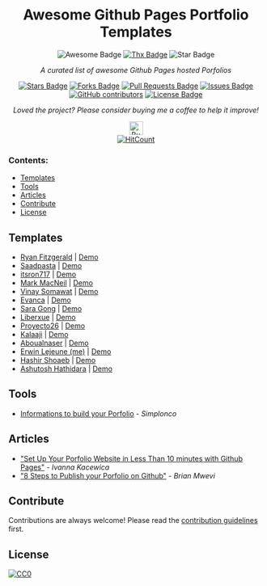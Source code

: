 <h1 align="center">Awesome Github Pages Portfolio Templates</h1>
<div align="center">
<img src="https://cdn.rawgit.com/sindresorhus/awesome/d7305f38d29fed78fa85652e3a63e154dd8e8829/media/badge.svg" alt="Awesome Badge"/>
<a href="https://saythanks.io/to/erwin.lejeune15%40gmail.com?style=flat-square"><img src="https://img.shields.io/badge/Say%20Thanks-!-1EAEDB.svg?style=flat-square" alt="Thx Badge"/></a>
<img src="https://img.shields.io/static/v1?label=%F0%9F%8C%9F&message=If%20Useful&style=style=flat&color=BC4E99" alt="Star Badge"/></a><br>


<i>A curated list of awesome Github Pages hosted Porfolios</i>

<a href="https://github.com/guilyx/awesome-github-pages-portfolios/stargazers"><img src="https://img.shields.io/github/stars/guilyx/awesome-github-pages-portfolios" alt="Stars Badge"/></a>
<a href="https://github.com/guilyx/awesome-github-pages-portfolios/network/members"><img src="https://img.shields.io/github/forks/guilyx/awesome-github-pages-portfolios" alt="Forks Badge"/></a>
<a href="https://github.com/guilyx/awesome-github-pages-portfolios/pulls"><img src="https://img.shields.io/github/issues-pr/guilyx/awesome-github-pages-portfolios" alt="Pull Requests Badge"/></a>
<a href="https://github.com/guilyx/awesome-github-pages-portfolios/issues"><img src="https://img.shields.io/github/issues/guilyx/awesome-github-pages-portfolios" alt="Issues Badge"/></a>
<a href="https://github.com/guilyx/awesome-github-pages-portfolios/graphs/contributors"><img alt="GitHub contributors" src="https://img.shields.io/github/contributors/guilyx/awesome-github-pages-portfolios?color=2b9348"></a>
<a href="https://github.com/guilyx/awesome-github-pages-portfolios/blob/master/LICENSE"><img src="https://img.shields.io/github/license/guilyx/awesome-github-pages-portfolios?color=2b9348" alt="License Badge"/></a>

<i>Loved the project? Please consider buying me a coffee to help it improve!</i>

<a href="https://www.buymeacoffee.com/dq01aOE" target="_blank"><img src="https://cdn.buymeacoffee.com/buttons/default-red.png" alt="Buy Me A Coffee" height="27"></a>
<br>
[![HitCount](http://hits.dwyl.com/guilyx/awesome-github-pages-portfolios.svg)](http://hits.dwyl.com/guilyx/awesome-github-pages-portfolios)

</div>

### Contents:
  - [Templates](#templates)
  - [Tools](#tools)
  - [Articles](#articles)
  - [Contribute](#contribute)
  - [License](#license)


## Templates

- [Ryan Fitzgerald](https://github.com/RyanFitzgerald/devportfolio) | [Demo](https://ryanfitzgerald.github.io/devportfolio)
- [Saadpasta](https://github.com/saadpasta/developerFolio) | [Demo](https://developerfolio.js.org/)
- [itsron717](https://github.com/itsron717/ParticleGround-Portfolio) | [Demo](https://landing-page--itsron717.repl.co/)
- [Mark MacNeil](https://github.com/mmacneil/devfolio) | [Demo](https://mmacneil.github.io/devfolio/)
- [Vinay Somawat](https://github.com/vinaysomawat/vinaysomawat.github.io) | [Demo](https://vinaysomawat.github.io)
- [Evanca](https://github.com/evanca/quick-portfolio) | [Demo](https://yourawesomeusername.github.io/)
- [Sara Gong](https://github.com/saragong/hello/) | [Demo](https://saragong.github.io/hello/)
- [Liberxue](https://github.com/Liberxue/liberxue.github.io) | [Demo](https://liberxue.github.io)
- [Proyecto26](https://github.com/proyecto26/proyecto26.github.io) | [Demo](https://github.com/proyecto26/proyecto26.github.io)
- [Kalaaji](https://github.com/kalaaji/kalaaji.github.io) | [Demo](https://kalaaji.github.io/)
- [Aboualnaser](https://github.com/aboualnaser/aboualnaser.github.io/) | [Demo](https://aboualnaser.github.io/)
- [Erwin Lejeune (me)](https://github.com/guilyx/guilyx.github.io/) | [Demo](https://guilyx.github.io)
- [Hashir Shoaeb](https://github.com/hashirshoaeb/home) | [Demo](https://hashirshoaeb.com/)
- [Ashutosh Hathidara](https://github.com/ashutosh1919/masterPortfolio) | [Demo](https://ashutoshhathidara.com/#/home)

## Tools

- [Informations to build your Porfolio](https://github.com/simplonco/portfolio) - *Simplonco*

## Articles
- ["Set Up Your Porfolio Website in Less Than 10 minutes with Github Pages"](https://blog.usejournal.com/set-up-your-portfolio-website-in-less-than-10-minutes-with-github-pages-d0efa8ff56fd) - *Ivanna Kacewica*
- ["8 Steps to Publish your Porfolio on Github"](https://medium.com/tunapanda-institute/8-steps-to-publish-your-portfolio-on-github-9d6e6e3d2e84) - *Brian Mwevi*

## Contribute

Contributions are always welcome!
Please read the [contribution guidelines](contributing.md) first.

## License

[![CC0](https://licensebuttons.net/p/zero/1.0/88x31.png)](https://creativecommons.org/publicdomain/zero/1.0/)




